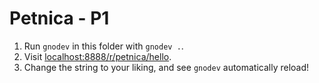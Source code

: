 # Petnica - P1

1. Run `gnodev` in this folder with `gnodev .`.
2. Visit [localhost:8888/r/petnica/hello](http://localhost:8888/r/petnica/hello).
3. Change the string to your liking, and see `gnodev` automatically reload!
